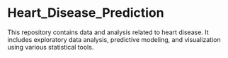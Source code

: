 # Heart_Disease_Prediction
This repository contains data and analysis related to heart disease. It includes exploratory data analysis, predictive modeling, and visualization using various statistical tools.

